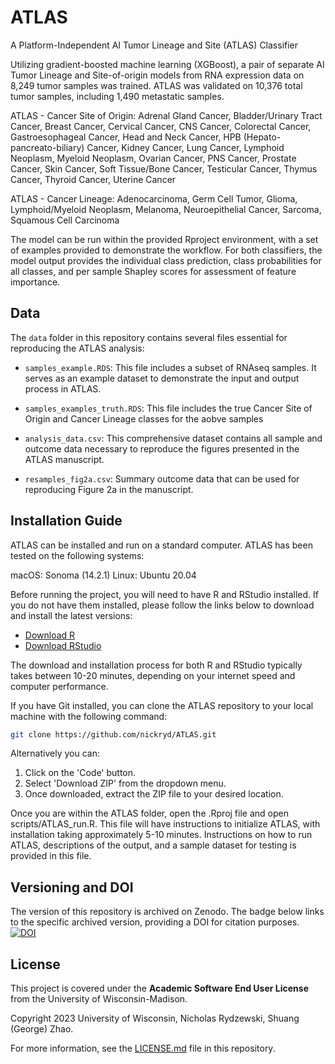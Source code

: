 # ATLAS
A Platform-Independent AI Tumor Lineage and Site (ATLAS) Classifier

Utilizing gradient-boosted machine learning (XGBoost), a pair of separate AI Tumor Lineage and Site-of-origin models from RNA expression data on 8,249 tumor samples was trained. ATLAS was validated on 10,376 total tumor samples, including 1,490 metastatic samples.

ATLAS - Cancer Site of Origin: Adrenal Gland Cancer, Bladder/Urinary Tract Cancer, Breast Cancer, Cervical Cancer, CNS Cancer, Colorectal Cancer, Gastroesophageal Cancer, Head and Neck Cancer, HPB (Hepato-pancreato-biliary) Cancer, Kidney Cancer, Lung Cancer, Lymphoid Neoplasm, Myeloid Neoplasm, Ovarian Cancer, PNS Cancer, Prostate Cancer, Skin Cancer, Soft Tissue/Bone Cancer, Testicular Cancer, Thymus Cancer, Thyroid Cancer, Uterine Cancer

ATLAS - Cancer Lineage: Adenocarcinoma, Germ Cell Tumor, Glioma, Lymphoid/Myeloid Neoplasm, Melanoma, Neuroepithelial Cancer, Sarcoma, Squamous Cell Carcinoma

The model can be run within the provided Rproject environment, with a set of examples provided to demonstrate the workflow. For both classifiers, the model output provides the individual class prediction, class probabilities for all classes, and per sample Shapley scores for assessment of feature importance.

## Data

The `data` folder in this repository contains several files essential for reproducing the ATLAS analysis:

- `samples_example.RDS`: This file includes a subset of RNAseq samples. It serves as an example dataset to demonstrate the input and output process in ATLAS.

- `samples_examples_truth.RDS`: This file includes the true Cancer Site of Origin and Cancer Lineage classes for the aobve samples

- `analysis_data.csv`: This comprehensive dataset contains all sample and outcome data necessary to reproduce the figures presented in the ATLAS manuscript.

- `resamples_fig2a.csv`: Summary outcome data that can be used for reproducing Figure 2a in the manuscript.

## Installation Guide
ATLAS can be installed and run on a standard computer. ATLAS has been tested on the following systems:

macOS: Sonoma (14.2.1)
Linux: Ubuntu 20.04

Before running the project, you will need to have R and RStudio installed. If you do not have them installed, please follow the links below to download and install the latest versions:

- [Download R](https://cran.r-project.org/)
- [Download RStudio](https://www.rstudio.com/products/rstudio/download/)

The download and installation process for both R and RStudio typically takes between 10-20 minutes, depending on your internet speed and computer performance.

If you have Git installed, you can clone the ATLAS repository to your local machine with the following command:

```bash
git clone https://github.com/nickryd/ATLAS.git
```

Alternatively you can:
1. Click on the 'Code' button.
2. Select 'Download ZIP' from the dropdown menu.
3. Once downloaded, extract the ZIP file to your desired location.

Once you are within the ATLAS folder, open the .Rproj file and open scripts/ATLAS_run.R. This file will have instructions to initialize ATLAS, with installation taking approximately 5-10 minutes. Instructions on how to run ATLAS, descriptions of the output, and a sample dataset for testing is provided in this file.

## Versioning and DOI
The version of this repository is archived on Zenodo. The badge below links to the specific archived version, providing a DOI for citation purposes.
[![DOI](https://zenodo.org/badge/726159209.svg)](https://zenodo.org/doi/10.5281/zenodo.10519785)

## License
This project is covered under the **Academic Software End User License** from the University of Wisconsin-Madison.

Copyright 2023 University of Wisconsin, Nicholas Rydzewski, Shuang (George) Zhao.

For more information, see the [LICENSE.md](LICENSE.md) file in this repository.